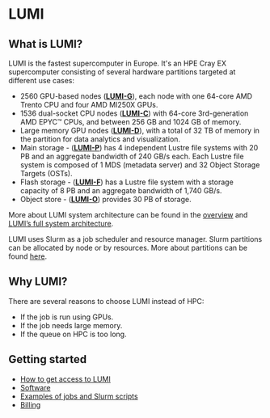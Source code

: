 # LUMI

## What is LUMI?

LUMI is the fastest supercomputer in Europe. It's an HPE Cray EX supercomputer consisting of several hardware partitions targeted at different use cases:

- 2560 GPU-based nodes ([**LUMI-G**](https://docs.lumi-supercomputer.eu/hardware/lumig/)), each node with one 64-core AMD Trento CPU and four AMD MI250X GPUs.
- 1536 dual-socket CPU nodes ([**LUMI-C**](https://docs.lumi-supercomputer.eu/hardware/lumic/)) with 64-core 3rd-generation AMD EPYC™ CPUs, and between 256 GB and 1024 GB of memory.
- Large memory GPU nodes ([**LUMI-D**](https://docs.lumi-supercomputer.eu/hardware/lumid/)), with a total of 32 TB of memory in the partition for data analytics and visualization.
- Main storage - ([**LUMI-P**](https://docs.lumi-supercomputer.eu/storage/parallel-filesystems/lumip/)) has 4 independent Lustre file systems with 20 PB and an aggregate bandwidth of 240 GB/s each. Each Lustre file system is composed of 1 MDS (metadata server) and 32 Object Storage Targets (OSTs).
- Flash storage - ([**LUMI-F**](https://docs.lumi-supercomputer.eu/storage/parallel-filesystems/lumif/)) has a Lustre file system with a storage capacity of 8 PB and an aggregate bandwidth of 1,740 GB/s.
- Object store - ([**LUMI-O**](https://docs.lumi-supercomputer.eu/storage/lumio/)) provides 30 PB of storage.

More about LUMI system architecture can be found in the [overview](https://docs.lumi-supercomputer.eu/hardware/) and [LUMI’s full system architecture](https://www.lumi-supercomputer.eu/lumis-full-system-architecture-revealed/).

LUMI uses Slurm as a job scheduler and resource manager. Slurm partitions can be allocated by node or by resources. More about partitions can be found [here](https://docs.lumi-supercomputer.eu/runjobs/scheduled-jobs/partitions/).

## Why LUMI?

There are several reasons to choose LUMI instead of HPC:

- If the job is run using GPUs.
- If the job needs large memory.
- If the queue on HPC is too long.

## Getting started

- [How to get access to LUMI](/access/lumi-start)
- [Software](/access/lumi-software)
- [Examples of jobs and Slurm scripts](/access/lumi-examples)
- [Billing](/#billing)
